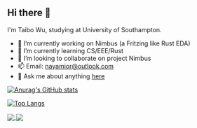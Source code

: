 ## Hi there 👋

I'm Taibo Wu, studying at University of Southampton.

- 🔭 I’m currently working on Nimbus (a Fritzing like Rust EDA)
- 🌱 I’m currently learning CS/EEE/Rust
- 👯 I’m looking to collaborate on project Nimbus
- 📫 Email: nayamior@outlook.com
- 💬 Ask me about anything [here](https://github.com/nayamior/nayamior/issues)

[![Anurag's GitHub stats](https://github-readme-stats.vercel.app/api?username=NayamiOR)](https://github.com/anuraghazra/github-readme-stats)

[![Top Langs](https://github-readme-stats.vercel.app/api/top-langs/?username=nayamior)](https://github.com/anuraghazra/github-readme-stats)


<a href="https://github.com/nayamior/nimbus">
  <img align="center" src="https://github-readme-stats.vercel.app/api/pin/?username=nayamior&repo=nimbus" />
</a>
<a href="https://github.com/nayamior/RustLoxFirst">
  <img align="center" src="https://github-readme-stats.vercel.app/api/pin/?username=nayamior&repo=RustLoxFirst" />
</a>

